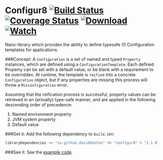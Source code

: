Configur8 [![Build Status](https://travis-ci.org/daviddenton/configur8.svg)](https://travis-ci.org/daviddenton/configur8) [![Coverage Status](https://coveralls.io/repos/daviddenton/configur8/badge.svg?branch=master)](https://coveralls.io/r/daviddenton/configur8?branch=master) [![Download](https://api.bintray.com/packages/daviddenton/maven/configur8/images/download.svg) ](https://bintray.com/daviddenton/maven/configur8/_latestVersion) [ ![Watch](https://www.bintray.com/docs/images/bintray_badge_color.png) ](https://bintray.com/daviddenton/maven/configur8/view?source=watch)
=========

Nano-library which provides the ability to define typesafe (!) Configuration templates for applications.

###Concept:
A ```Configuration``` is a set of named and typed ```Property``` instances, which are defined using a  ```ConfigurationTemplate```.
Each defined Property can be set with a default value, or be blank with a requirement to be overridden. At runtime, the template is ```reified``` into a concrete ```Configuration``` object, but if any properties are missing this process will throw a ```Misconfiguration``` error.

Assuming that the reification process is successful, property values can be retrieved in an (actually) type-safe manner, and are applied in the following descending order of precedence:

1. Named environment property
2. JVM system property
3. Default value

###Get it:
Add the following dependency to ```build.sbt```:
```scala
libraryDependencies += "io.github.daviddenton" %% "configur8" % "1.1.0"
```

###See it:
See the [example code](https://github.com/daviddenton/configur8/tree/master/scala/src/test/scala/examples).
